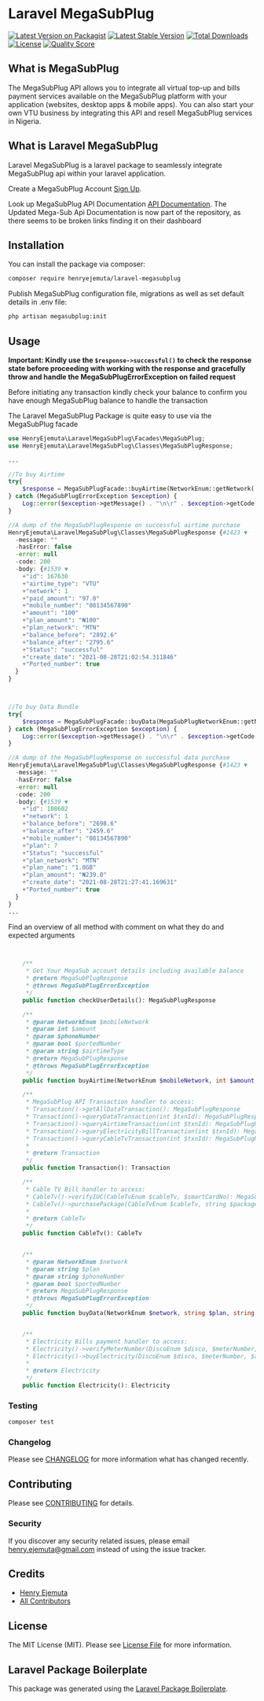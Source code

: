 # Laravel MegaSubPlug

[![Latest Version on Packagist](https://img.shields.io/packagist/v/henryejemuta/laravel-megasubplugplug.svg?style=flat-square)](https://packagist.org/packages/henryejemuta/laravel-megasupplug)
[![Latest Stable Version](https://poser.pugx.org/henryejemuta/laravel-megasupplug/v/stable)](https://packagist.org/packages/henryejemuta/laravel-megasupplug)
[![Total Downloads](https://poser.pugx.org/henryejemuta/laravel-megasupplug/downloads)](https://packagist.org/packages/henryejemuta/laravel-megasupplug)
[![License](https://poser.pugx.org/henryejemuta/laravel-megasupplug/license)](https://packagist.org/packages/henryejemuta/laravel-megasupplug)
[![Quality Score](https://img.shields.io/scrutinizer/g/henryejemuta/laravel-megasupplug.svg?style=flat-square)](https://scrutinizer-ci.com/g/henryejemuta/laravel-megasupplug)

## What is MegaSubPlug
The MegaSubPlug API allows you to integrate all virtual top-up and bills payment services available on the MegaSubPlug platform with your application (websites, desktop apps & mobile apps). You can also start your own VTU business by integrating this API and resell MegaSubPlug services in Nigeria.

## What is Laravel MegaSubPlug
Laravel MegaSubPlug is a laravel package to seamlessly integrate MegaSubPlug api within your laravel application.

Create a MegaSubPlug Account [Sign Up](https://megasubplug.com/Register/).

Look up MegaSubPlug API Documentation [API Documentation](./mega-sub-plug-apidocs.pdf).
The Updated Mega-Sub Api Documentation is now part of the repository, as there seems to be broken links finding it on their dashboard

## Installation

You can install the package via composer:

```bash
composer require henryejemuta/laravel-megasubplug
```

Publish MegaSubPlug configuration file, migrations as well as set default details in .env file:

```bash
php artisan megasubplug:init
```

## Usage

**Important: Kindly use the ``$response->successful()`` to check the response state before proceeding with working with the response and gracefully throw and handle the MegaSubPlugErrorException on failed request**

Before initiating any transaction kindly check your balance to confirm you have enough MegaSubPlug balance to handle the transaction

The Laravel MegaSubPlug Package is quite easy to use via the MegaSubPlug facade
``` php
use HenryEjemuta\LaravelMegaSubPlug\Facades\MegaSubPlug;
use HenryEjemuta\LaravelMegaSubPlug\Classes\MegaSubPlugResponse;

...

//To buy Airtime
try{
    $response = MegaSubPlugFacade::buyAirtime(NetworkEnum::getNetwork('mtn'), 100, '08134567890');
} catch (MegaSubPlugErrorException $exception) {
    Log::error($exception->getMessage() . "\n\r" . $exception->getCode());
}

//A dump of the MegaSubPlugResponse on successful airtime purchase
HenryEjemuta\LaravelMegaSubPlug\Classes\MegaSubPlugResponse {#1423 ▼
  -message: ""
  -hasError: false
  -error: null
  -code: 200
  -body: {#1539 ▼
    +"id": 167630
    +"airtime_type": "VTU"
    +"network": 1
    +"paid_amount": "97.0"
    +"mobile_number": "08134567890"
    +"amount": "100"
    +"plan_amount": "₦100"
    +"plan_network": "MTN"
    +"balance_before": "2892.6"
    +"balance_after": "2795.6"
    +"Status": "successful"
    +"create_date": "2021-08-28T21:02:54.311846"
    +"Ported_number": true
  }
}



//To buy Data Bundle
try{
    $response = MegaSubPlugFacade::buyData(MegaSubPlugNetworkEnum::getNetwork("mtn"), 7, "08134567890");
} catch (MegaSubPlugErrorException $exception) {
    Log::error($exception->getMessage() . "\n\r" . $exception->getCode());
}

//A dump of the MegaSubPlugResponse on successful data purchase
HenryEjemuta\LaravelMegaSubPlug\Classes\MegaSubPlugResponse {#1423 ▼
  -message: ""
  -hasError: false
  -error: null
  -code: 200
  -body: {#1539 ▼
    +"id": 108602
    +"network": 1
    +"balance_before": "2698.6"
    +"balance_after": "2459.6"
    +"mobile_number": "08134567890"
    +"plan": 7
    +"Status": "successful"
    +"plan_network": "MTN"
    +"plan_name": "1.0GB"
    +"plan_amount": "₦239.0"
    +"create_date": "2021-08-28T21:27:41.169631"
    +"Ported_number": true
  }
}
...

```


Find an overview of all method with comment on what they do and expected arguments
``` php

       
    /**
     * Get Your MegaSub account details including available balance
     * @return MegaSubPlugResponse
     * @throws MegaSubPlugErrorException
     */
    public function checkUserDetails(): MegaSubPlugResponse

    /**
     * @param NetworkEnum $mobileNetwork
     * @param int $amount
     * @param $phoneNumber
     * @param bool $portedNumber
     * @param string $airtimeType
     * @return MegaSubPlugResponse
     * @throws MegaSubPlugErrorException
     */
    public function buyAirtime(NetworkEnum $mobileNetwork, int $amount, $phoneNumber, bool $portedNumber = true, string $airtimeType = "VTU"): MegaSubPlugResponse

    /**
     * MegaSubPlug API Transaction handler to access:
     * Transaction()->getAllDataTransaction(): MegaSubPlugResponse
     * Transaction()->queryDataTransaction(int $txnId): MegaSubPlugResponse
     * Transaction()->queryAirtimeTransaction(int $txnId): MegaSubPlugResponse
     * Transaction()->queryElectricityBillTransaction(int $txnId): MegaSubPlugResponse
     * Transaction()->queryCableTvTransaction(int $txnId): MegaSubPlugResponse
     *
     * @return Transaction
     */
    public function Transaction(): Transaction

    /**
     * Cable TV Bill handler to access:
     * CableTv()->verifyIUC(CableTvEnum $cableTv, $smartCardNo): MegaSubPlugResponse
     * CableTv()->purchasePackage(CableTvEnum $cableTv, string $package, $smartCardNo): MegaSubPlugResponse
     *
     * @return CableTv
     */
    public function CableTv(): CableTv


    /**
     * @param NetworkEnum $network
     * @param string $plan
     * @param string $phoneNumber
     * @param bool $portedNumber
     * @return MegaSubPlugResponse
     * @throws MegaSubPlugErrorException
     */
    public function buyData(NetworkEnum $network, string $plan, string $phoneNumber, bool $portedNumber = true): MegaSubPlugResponse


    /**
     * Electricity Bills payment handler to access:
     * Electricity()->verifyMeterNumber(DiscoEnum $disco, $meterNumber, MeterTypeEnum $meterType): MegaSubPlugResponse
     * Electricity()->buyElectricity(DiscoEnum $disco, $meterNumber, $amount, MeterTypeEnum $meterType): MegaSubPlugResponse
     *
     * @return Electricity
     */
    public function Electricity(): Electricity

```

### Testing

``` bash
composer test
```

### Changelog

Please see [CHANGELOG](CHANGELOG.md) for more information what has changed recently.

## Contributing

Please see [CONTRIBUTING](CONTRIBUTING.md) for details.

### Security

If you discover any security related issues, please email henry.ejemuta@gmail.com instead of using the issue tracker.

## Credits

- [Henry Ejemuta](https://github.com/henryejemuta)
- [All Contributors](https://github.com/henryejemuta/graphs/contributors)

## License

The MIT License (MIT). Please see [License File](LICENSE.md) for more information.

## Laravel Package Boilerplate

This package was generated using the [Laravel Package Boilerplate](https://laravelpackageboilerplate.com).
